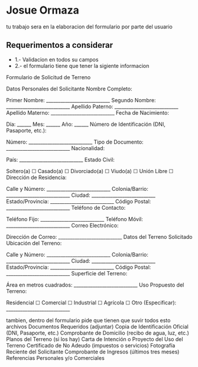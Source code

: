 # Josue Ormaza

tu trabajo sera en la elaboracion del formulario por parte del usuario
## Requerimentos a considerar 
- 1.- Validacion en todos su campos 
- 2.- el formulario tiene que tener la sigiente informacion

Formulario de Solicitud de Terreno

Datos Personales del Solicitante
Nombre Completo:

Primer Nombre: ___________________________
Segundo Nombre: ___________________________
Apellido Paterno: ___________________________
Apellido Materno: ___________________________
Fecha de Nacimiento:

Día: ______
Mes: ______
Año: ______
Número de Identificación (DNI, Pasaporte, etc.):

Número: ___________________________
Tipo de Documento: ___________________________
Nacionalidad:

País: ___________________________
Estado Civil:

Soltero(a) ☐
Casado(a) ☐
Divorciado(a) ☐
Viudo(a) ☐
Unión Libre ☐
Dirección de Residencia:

Calle y Número: ___________________________
Colonia/Barrio: ___________________________
Ciudad: ___________________________
Estado/Provincia: ___________________________
Código Postal: ___________________________
Teléfono de Contacto:

Teléfono Fijo: ___________________________
Teléfono Móvil: ___________________________
Correo Electrónico:

Dirección de Correo: ___________________________
Datos del Terreno Solicitado
Ubicación del Terreno:

Calle y Número: ___________________________
Colonia/Barrio: ___________________________
Ciudad: ___________________________
Estado/Provincia: ___________________________
Código Postal: ___________________________
Superficie del Terreno:

Área en metros cuadrados: ___________________________
Uso Propuesto del Terreno:

Residencial ☐
Comercial ☐
Industrial ☐
Agrícola ☐
Otro (Especificar): ___________________________

tambien, dentro del formulario pide que tienen que suvir todos esto archivos 
 Documentos Requeridos (adjuntar)
Copia de Identificación Oficial (DNI, Pasaporte, etc.)
Comprobante de Domicilio (recibo de agua, luz, etc.)
Planos del Terreno (si los hay)
Carta de Intención o Proyecto del Uso del Terreno
Certificado de No Adeudo (impuestos o servicios)
Fotografía Reciente del Solicitante
Comprobante de Ingresos (últimos tres meses)
Referencias Personales y/o Comerciales

